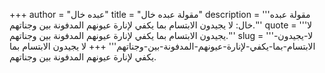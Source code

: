 +++
author = "عبده خال"
title = "مقولة عبده خال"
description = '''مقولة عبده خال: لا يجيدون الابتسام بما يكفي لإنارة عيونهم المدفونة بين وجناتهم.'''
quote = '''لا يجيدون الابتسام بما يكفي لإنارة عيونهم المدفونة بين وجناتهم.'''
slug = '''لا-يجيدون-الابتسام-بما-يكفي-لإنارة-عيونهم-المدفونة-بين-وجناتهم'''
+++
لا يجيدون الابتسام بما يكفي لإنارة عيونهم المدفونة بين وجناتهم.
